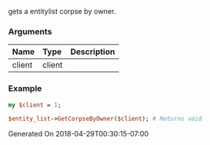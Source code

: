 gets a entitylist corpse by owner.
### Arguments
**Name**|**Type**|**Description**
:---|:---|:---
client|client|

### Example

```perl
my $client = 1;

$entity_list->GetCorpseByOwner($client); # Returns void
```


Generated On 2018-04-29T00:30:15-07:00